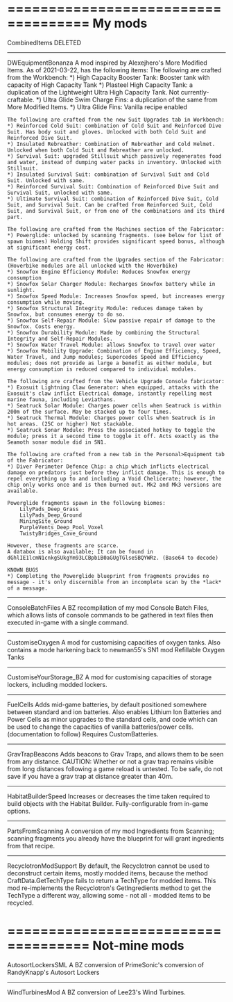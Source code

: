 ====================================
My mods
====================================
CombinedItems
	DELETED
	
-------------------------------------------------------------------------
DWEquipmentBonanza
	A mod inspired by Alexejhero's More Modified Items. As of 2021-03-22, has the following items:
	The following are crafted from the Workbench:
	*) High Capacity Booster Tank: Booster tank with capacity of High Capacity Tank
	*) Plasteel High Capacity Tank: a duplication of the Lightweight Ultra High Capacity Tank. Not currently-craftable.
	*) Ultra Glide Swim Charge Fins: a duplication of the same from More Modified Items.
	*) Ultra Glide Fins: Vanilla recipe enabled
	
	The following are crafted from the new Suit Upgrades tab in Workbench:
	*) Reinforced Cold Suit: combination of Cold Suit and Reinforced Dive Suit. Has body suit and gloves. Unlocked with both Cold Suit and Reinforced Dive Suit.
	*) Insulated Rebreather: Combination of Rebreather and Cold Helmet. Unlocked when both Cold Suit and Rebreather are unlocked.
	*) Survival Suit: upgraded Stillsuit which passively regenerates food and water, instead of dumping water packs in inventory. Unlocked with Stillsuit.
	*) Insulated Survival Suit: combination of Survival Suit and Cold Suit. Unlocked with same.
	*) Reinforced Survival Suit: Combination of Reinforced Dive Suit and Survival Suit, unlocked with same.
	*) Ultimate Survival Suit: combination of Reinforced Dive Suit, Cold Suit, and Survival Suit. Can be crafted from Reinforced Suit, Cold Suit, and Survival Suit, or from one of the combinations and its third part.
	
	The following are crafted from the Machines section of the Fabricator:
	*) Powerglide: unlocked by scanning fragments. (see below for list of spawn biomes) Holding Shift provides significant speed bonus, although at significant energy cost.

	The following are crafted from the Upgrades section of the Fabricator:  (Hoverbike modules are all unlocked with the Hoverbike)
	*) Snowfox Engine Efficiency Module: Reduces Snowfox energy consumption
	*) Snowfox Solar Charger Module: Recharges Snowfox battery while in sunlight.
	*) Snowfox Speed Module: Increases Snowfox speed, but increases energy consumption while moving.
	*) Snowfox Structural Integrity Module: reduces damage taken by Snowfox, but consumes energy to do so.
	*) Snowfox Self-Repair Module: Slow passive repair of damage to the Snowfox. Costs energy.
	*) Snowfox Durability Module: Made by combining the Structural Integrity and Self-Repair Modules.
	*) Snowfox Water Travel Module: allows Snowfox to travel over water
	*) Snowfox Mobility Upgrade: Combination of Engine Efficiency, Speed, Water Travel, and Jump modules; Supercedes Speed and Efficiency modules; does not provide as large a benefit as either module, but energy consumption is reduced compared to individual modules.
	
	The following are crafted from the Vehicle Upgrade Console fabricator:
	*) Exosuit Lightning Claw Generator: when equipped, attacks with the Exosuit's claw inflict Electrical damage, instantly repelling most marine fauna, including Leviathans.
	*) Seatruck Solar Module: Charges power cells when Seatruck is within 200m of the surface. May be stacked up to four times.
	*) Seatruck Thermal Module: Charges power cells when Seatruck is in hot areas. (25C or higher) Not stackable.
	*) Seatruck Sonar Module: Press the associated hotkey to toggle the module; press it a second time to toggle it off. Acts exactly as the Seamoth sonar module did in SN1.

	The following are crafted from a new tab in the Personal>Equipment tab of the Fabricator:
	*) Diver Perimeter Defence Chip: a chip which inflicts electrical damage on predators just before they inflict damage. This is enough to repel everything up to and including a Void Chelicerate; however, the chip only works once and is then burned out. Mk2 and Mk3 versions are available.

	Powerglide fragments spawn in the following biomes:
		LilyPads_Deep_Grass
		LilyPads_Deep_Ground
		MiningSite_Ground
		PurpleVents_Deep_Pool_Voxel
		TwistyBridges_Cave_Ground

	However, these fragments are scarce.
	A databox is also available; It can be found in dGhlIE1lcmN1cnkgSUkgYm93LCBpbiB0aGUgTGlseSBQYWRz. (Base64 to decode)
	
	KNOWN BUGS
	*) Completing the Powerglide blueprint from fragments provides no message - it's only discernible from an incomplete scan by the *lack* of a message.
	
-------------------------------------------------------------------------
ConsoleBatchFiles
	A BZ recompilation of my mod Console Batch Files, which allows lists of console commands to be gathered in text files then executed in-game with a single command.

-------------------------------------------------------------------------
CustomiseOxygen
	A mod for customising capacities of oxygen tanks. Also contains a mode harkening back to newman55's SN1 mod Refillable Oxygen Tanks

-------------------------------------------------------------------------
CustomiseYourStorage_BZ
	A mod for customising capacities of storage lockers, including modded lockers.

-------------------------------------------------------------------------
FuelCells
	Adds mid-game batteries, by default positioned somewhere between standard and ion batteries. Also enables Lithium Ion Batteries and Power Cells as minor upgrades to the standard cells, and code which can be used to change the capacities of vanilla batteries/power cells. (documentation to follow)
		Requires CustomBatteries.

-------------------------------------------------------------------------
GravTrapBeacons
	Adds beacons to Grav Traps, and allows them to be seen from any distance.
	CAUTION: Whether or not a grav trap remains visible from long distances following a game reload is untested. To be safe, do not save if you have a grav trap at distance greater than 40m.

-------------------------------------------------------------------------
HabitatBuilderSpeed
	Increases or decreases the time taken required to build objects with the Habitat Builder. Fully-configurable from in-game options.

-------------------------------------------------------------------------
PartsFromScanning
	A conversion of my mod Ingredients from Scanning; scanning fragments you already have the blueprint for will grant ingredients from that recipe.

-------------------------------------------------------------------------
RecyclotronModSupport
	By default, the Recyclotron cannot be used to deconstruct certain items, mostly modded items, because the method CraftData.GetTechType fails to return a TechType for modded items. This mod re-implements the Recyclotron's GetIngredients method to get the TechType a different way, allowing some - not all - modded items to be recycled.
	
	
====================================
Not-mine mods
====================================
AutosortLockersSML
	A BZ conversion of PrimeSonic's conversion of RandyKnapp's Autosort Lockers

-------------------------------------------------------------------------
WindTurbinesMod
	A BZ conversion of Lee23's Wind Turbines.
